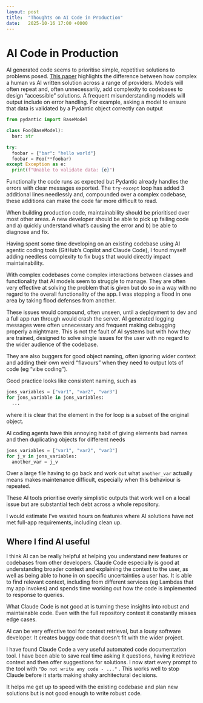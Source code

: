 ```yaml
---
layout: post
title:  "Thoughts on AI Code in Production"
date:   2025-10-16 17:00 +0000
---
```


# AI Code in Production
AI generated code seems to prioritise simple, repetitive solutions to problems posed. [This paper](https://arxiv.org/pdf/2508.21634) highlights the difference between how complex a human vs AI written solution across a range of providers. Models will often repeat and, often unnecessarily, add complexity to codebases to design “accessible” solutions. A frequent misunderstanding models will output include on error handling. For example, asking a model to ensure that data is validated by a Pydantic object correctly can output

```python
from pydantic import BaseModel

class Foo(BaseModel):
  bar: str
	
try:
  foobar = {"bar": "hello world"}
  foobar = Foo(**foobar)
except Exception as e:
  print(f"Unable to validate data: {e}")
```

Functionally the code runs as expected but Pydantic already handles the errors with clear messages exported. The `try-except` loop has added 3 additional lines needlessly and, compounded over a complex codebase, these additions can make the code far more difficult to read.

When building production code, maintainability should be prioritised over most other areas. A new developer should be able to pick up failing code and a) quickly understand what’s causing the error and b) be able to diagnose and fix.

Having spent some time developing on an existing codebase using AI agentic coding tools (GitHub’s Copilot and Claude Code), I found myself adding needless complexity to fix bugs that would directly impact maintainability. 

With complex codebases come complex interactions between classes and functionality that AI models seem to struggle to manage. They are often very effective at solving the problem that is given but do so in a way with no regard to the overall functionality of the app. I was stopping a flood in one area by taking flood defenses from another.

These issues would compound, often unseen, until a deployment to dev and a full app run through would crash the server. AI generated logging messages were often unnecessary and frequent making debugging properly a nightmare. This is not the fault of AI systems but with how they are trained, designed to solve single issues for the user with no regard to the wider audience of the codebase.

They are also buggers for good object naming, often ignoring wider context and adding their own weird “flavours” when they need to output lots of code (eg “vibe coding”).

Good practice looks like consistent naming, such as

```python
jons_variables = ["var1", "var2", "var3"]
for jons_variable in jons_variables:
  ...
```

where it is clear that the element in the for loop is a subset of the original object.

AI coding agents have this annoying habit of giving elements bad names and then duplicating objects for different needs

```python
jons_variables = ["var1", "var2", "var3"]
for j_v in jons_variables:
  another_var = j_v
```

Over a large file having to go back and work out what `another_var` actually means makes maintenance difficult, especially when this behaviour is repeated.

These AI tools prioritise overly simplistic outputs that work well on a local issue but are substantial tech debt across a whole repository. 

I would estimate I’ve wasted hours on features where AI solutions have not met full-app requirements, including clean up.

## Where I find AI useful

I think AI can be really helpful at helping you understand new features or codebases from other developers. Claude Code especially is good at understanding broader context and explaining the context to the user, as well as being able to hone in on specific uncertainties a user has. It is able to find relevant context, including from different services (eg Lambdas that my app invokes) and spends time working out how the code is implemented to response to queries. 

What Claude Code is not good at is turning these insights into robust and maintainable code. Even with the full repository context it constantly misses edge cases. 

AI can be very effective tool for context retrieval, but a lousy software developer. It creates buggy code that doesn’t fit with the wider project. 

I have found Claude Code a very useful automated code documentation tool. I have been able to save real time asking it questions, having it retrieve context and then offer suggestions for solutions. I now start every prompt to the tool with `"Do not write any code - ..."`  . This works well to stop Claude before it starts making shaky architectural decisions.

It helps me get up to speed with the existing codebase and plan new solutions but is not good enough to write robust code.
